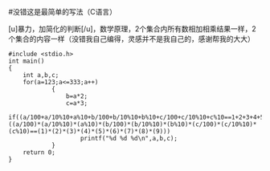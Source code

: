 <p>#没错这是最简单的写法（C语言）</p>
<p>[u]暴力，加简化的判断[/u]，数学原理，2个集合内所有数相加相乘结果一样，2个集合的内容一样（没错我自己编得，灵感并不是我自己的，感谢帮我的大大）</p>
<pre><code class="language-cpp" data-rendered-lang="cpp"><span class="hljs-meta">#<span class="hljs-meta-keyword">include</span> <span class="hljs-meta-string">&lt;stdio.h&gt;</span></span>
<span class="hljs-function"><span class="hljs-keyword">int</span> <span class="hljs-title">main</span><span class="hljs-params">()</span>
</span>{
    <span class="hljs-keyword">int</span> a,b,c;
    <span class="hljs-keyword">for</span>(a=<span class="hljs-number">123</span>;a&lt;=<span class="hljs-number">333</span>;a++)
            {
                b=a*<span class="hljs-number">2</span>;
                c=a*<span class="hljs-number">3</span>;
                <span class="hljs-keyword">if</span>((a/<span class="hljs-number">100</span>+a/<span class="hljs-number">10</span>%<span class="hljs-number">10</span>+a%<span class="hljs-number">10</span>+b/<span class="hljs-number">100</span>+b/<span class="hljs-number">10</span>%<span class="hljs-number">10</span>+b%<span class="hljs-number">10</span>+c/<span class="hljs-number">100</span>+c/<span class="hljs-number">10</span>%<span class="hljs-number">10</span>+c%<span class="hljs-number">10</span>==<span class="hljs-number">1</span>+<span class="hljs-number">2</span>+<span class="hljs-number">3</span>+<span class="hljs-number">4</span>+<span class="hljs-number">5</span>+<span class="hljs-number">6</span>+<span class="hljs-number">7</span>+<span class="hljs-number">8</span>+<span class="hljs-number">9</span>)&amp;&amp;((a/<span class="hljs-number">100</span>)*(a/<span class="hljs-number">10</span>%<span class="hljs-number">10</span>)*(a%<span class="hljs-number">10</span>)*(b/<span class="hljs-number">100</span>)*(b/<span class="hljs-number">10</span>%<span class="hljs-number">10</span>)*(b%<span class="hljs-number">10</span>)*(c/<span class="hljs-number">100</span>)*(c/<span class="hljs-number">10</span>%<span class="hljs-number">10</span>)*(c%<span class="hljs-number">10</span>)==(<span class="hljs-number">1</span>)*(<span class="hljs-number">2</span>)*(<span class="hljs-number">3</span>)*(<span class="hljs-number">4</span>)*(<span class="hljs-number">5</span>)*(<span class="hljs-number">6</span>)*(<span class="hljs-number">7</span>)*(<span class="hljs-number">8</span>)*(<span class="hljs-number">9</span>)))
                    <span class="hljs-built_in">printf</span>(<span class="hljs-string">"%d %d %d\n"</span>,a,b,c);
            }
    <span class="hljs-keyword">return</span> <span class="hljs-number">0</span>;
}

</code></pre>
